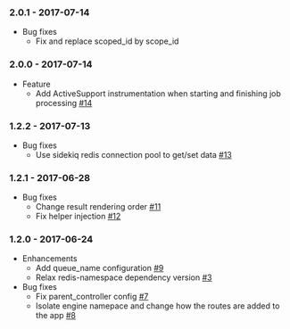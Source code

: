 ### 2.0.1 - 2017-07-14

* Bug fixes
  * Fix and replace scoped_id by scope_id

### 2.0.0 - 2017-07-14

* Feature
  * Add ActiveSupport instrumentation when starting and finishing job processing [#14](https://github.com/myfreecomm/nexaas-async-collector/pull/14)

### 1.2.2 - 2017-07-13

* Bug fixes
  * Use sidekiq redis connection pool to get/set data [#13](https://github.com/myfreecomm/nexaas-async-collector/pull/13)

### 1.2.1 - 2017-06-28

* Bug fixes
  * Change result rendering order [#11](https://github.com/myfreecomm/nexaas-async-collector/pull/11)
  * Fix helper injection [#12](https://github.com/myfreecomm/nexaas-async-collector/pull/12)

### 1.2.0 - 2017-06-24

* Enhancements
  * Add queue_name configuration [#9](https://github.com/myfreecomm/nexaas-async-collector/pull/9)
  * Relax redis-namespace dependency version [#3](https://github.com/myfreecomm/nexaas-async-collector/pull/3)
* Bug fixes
  * Fix parent_controller config [#7](https://github.com/myfreecomm/nexaas-async-collector/pull/7)
  * Isolate engine namepace and change how the routes are added to the app [#8](https://github.com/myfreecomm/nexaas-async-collector/pull/8)
